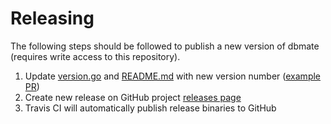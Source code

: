 # Releasing

The following steps should be followed to publish a new version of dbmate (requires write access to this repository).

1. Update [version.go](/pkg/dbmate/version.go) and [README.md](/README.md) with new version number ([example PR](https://github.com/csuriano23/dbmate-oracle/pull/4/files))
2. Create new release on GitHub project [releases page](https://github.com/csuriano23/dbmate-oracle/releases)
3. Travis CI will automatically publish release binaries to GitHub
